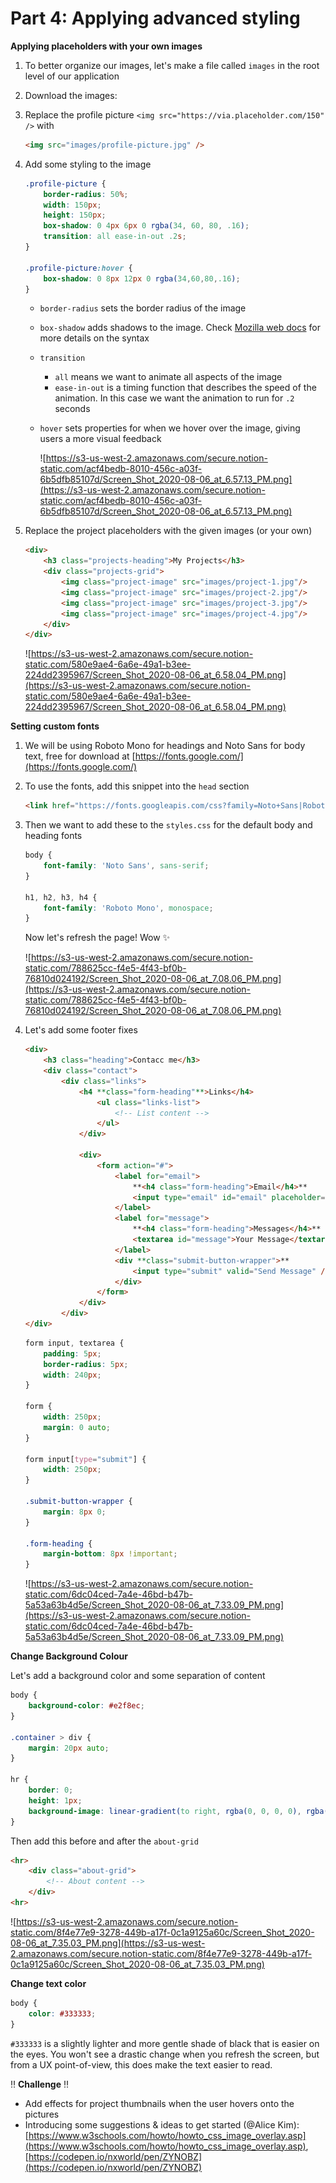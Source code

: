 # Part 4: Applying advanced styling 

**Applying placeholders with your own images**

1. To better organize our images, let's make a file called `images` in the root level of our application
2. Download the images: <link to zip>
3. Replace the profile picture `<img src="https://via.placeholder.com/150" />` with 

    ```html
    <img src="images/profile-picture.jpg" />
    ```

4. Add some styling to the image 

    ```css
    .profile-picture {
        border-radius: 50%;
        width: 150px;
        height: 150px;
        box-shadow: 0 4px 6px 0 rgba(34, 60, 80, .16);
        transition: all ease-in-out .2s;
    }

    .profile-picture:hover {
        box-shadow: 0 8px 12px 0 rgba(34,60,80,.16);
    }
    ```

    - `border-radius` sets the border radius of the image
    - `box-shadow` adds shadows to the image. Check [Mozilla web docs](https://developer.mozilla.org/en-US/docs/Web/CSS/box-shadow) for more details on the syntax
    - `transition`
        - `all` means we want to animate all aspects of the image
        - `ease-in-out` is a timing function that describes the speed of the animation. In this case we want the animation to run for `.2` seconds
    - `hover` sets properties for when we hover over the image, giving users a more visual feedback

        ![https://s3-us-west-2.amazonaws.com/secure.notion-static.com/acf4bedb-8010-456c-a03f-6b5dfb85107d/Screen_Shot_2020-08-06_at_6.57.13_PM.png](https://s3-us-west-2.amazonaws.com/secure.notion-static.com/acf4bedb-8010-456c-a03f-6b5dfb85107d/Screen_Shot_2020-08-06_at_6.57.13_PM.png)

5. Replace the project placeholders with the given images (or your own)

    ```html
    <div>
        <h3 class="projects-heading">My Projects</h3>
        <div class="projects-grid">
            <img class="project-image" src="images/project-1.jpg"/>
            <img class="project-image" src="images/project-2.jpg"/>
            <img class="project-image" src="images/project-3.jpg"/>
            <img class="project-image" src="images/project-4.jpg"/>
        </div>
    </div>
    ```

    ![https://s3-us-west-2.amazonaws.com/secure.notion-static.com/580e9ae4-6a6e-49a1-b3ee-224dd2395967/Screen_Shot_2020-08-06_at_6.58.04_PM.png](https://s3-us-west-2.amazonaws.com/secure.notion-static.com/580e9ae4-6a6e-49a1-b3ee-224dd2395967/Screen_Shot_2020-08-06_at_6.58.04_PM.png)

**Setting custom fonts**

1. We will be using Roboto Mono for headings and Noto Sans for body text, free for download at [https://fonts.google.com/](https://fonts.google.com/)
2. To use the fonts, add this snippet into the `head` section

    ```html
    <link href="https://fonts.googleapis.com/css?family=Noto+Sans|Roboto+Mono&display=swap" rel="stylesheet">
    ```

3. Then we want to add these to the `styles.css` for the default body and heading fonts

    ```css
    body {
        font-family: 'Noto Sans', sans-serif;
    }

    h1, h2, h3, h4 {
        font-family: 'Roboto Mono', monospace;
    }
    ```

    Now let's refresh the page! Wow ✨

    ![https://s3-us-west-2.amazonaws.com/secure.notion-static.com/788625cc-f4e5-4f43-bf0b-76810d024192/Screen_Shot_2020-08-06_at_7.08.06_PM.png](https://s3-us-west-2.amazonaws.com/secure.notion-static.com/788625cc-f4e5-4f43-bf0b-76810d024192/Screen_Shot_2020-08-06_at_7.08.06_PM.png)

4. Let's add some footer fixes

    ```html
    <div>
        <h3 class="heading">Contacc me</h3>
        <div class="contact">
            <div class="links">
                <h4 **class="form-heading"**>Links</h4>
                    <ul class="links-list">
                        <!-- List content -->
                    </ul>
                </div>

                <div>
                    <form action="#">
                        <label for="email">
                            **<h4 class="form-heading">Email</h4>**
                            <input type="email" id="email" placeholder="Enter your email" />
                        </label>
                        <label for="message">
                            **<h4 class="form-heading">Messages</h4>**
                            <textarea id="message">Your Message</textarea>
                        </label>
                        <div **class="submit-button-wrapper">**
                            <input type="submit" valid="Send Message" />
                        </div>
                    </form>
                </div>
            </div>
    </div>
    ```

    ```css
    form input, textarea {
        padding: 5px;
        border-radius: 5px;
        width: 240px;
    }

    form {
        width: 250px;
        margin: 0 auto;
    }

    form input[type="submit"] {
        width: 250px;
    }

    .submit-button-wrapper {
        margin: 8px 0;
    }

    .form-heading {
        margin-bottom: 8px !important;
    }
    ```

    ![https://s3-us-west-2.amazonaws.com/secure.notion-static.com/6dc04ced-7a4e-46bd-b47b-5a53a63b4d5e/Screen_Shot_2020-08-06_at_7.33.09_PM.png](https://s3-us-west-2.amazonaws.com/secure.notion-static.com/6dc04ced-7a4e-46bd-b47b-5a53a63b4d5e/Screen_Shot_2020-08-06_at_7.33.09_PM.png)

**Change Background Colour**

Let's add a background color and some separation of content

```css
body {
    background-color: #e2f8ec;
}

.container > div {
    margin: 20px auto;
}

hr {
    border: 0;
    height: 1px;
    background-image: linear-gradient(to right, rgba(0, 0, 0, 0), rgba(0, 0, 0, 0.425), rgba(0, 0, 0, 0));
}
```

Then add this before and after the `about-grid`

```html
<hr>
    <div class="about-grid">
        <!-- About content -->
    </div>
<hr>
```

![https://s3-us-west-2.amazonaws.com/secure.notion-static.com/8f4e77e9-3278-449b-a17f-0c1a9125a60c/Screen_Shot_2020-08-06_at_7.35.03_PM.png](https://s3-us-west-2.amazonaws.com/secure.notion-static.com/8f4e77e9-3278-449b-a17f-0c1a9125a60c/Screen_Shot_2020-08-06_at_7.35.03_PM.png)

**Change text color**

```css
body {
    color: #333333;
}
```

`#333333` is a slightly lighter and more gentle shade of black that is easier on the eyes. You won't see a drastic change when you refresh the screen, but from a UX point-of-view, this does make the text easier to read.

‼️ **Challenge** ‼️

- Add effects for project thumbnails when the user hovers onto the pictures
- Introducing some suggestions & ideas to get started (@Alice Kim): [https://www.w3schools.com/howto/howto_css_image_overlay.asp](https://www.w3schools.com/howto/howto_css_image_overlay.asp), [https://codepen.io/nxworld/pen/ZYNOBZ](https://codepen.io/nxworld/pen/ZYNOBZ)